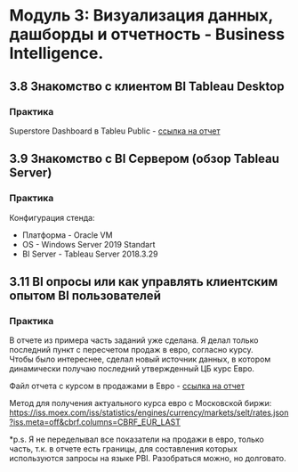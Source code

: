 # Модуль 3: Визуализация данных, дашборды и отчетность - Business Intelligence.
## 3.8 Знакомство с клиентом BI Tableau Desktop
### Практика
 Superstore Dashboard в Tableu Public - [ссылка на отчет](https://public.tableau.com/shared/BJY2H9J3X?:display_count=n&:origin=viz_share_link)
## 3.9 Знакомство с BI Сервером (обзор Tableau Server)
### Практика
Конфигурация стенда:
 - Платформа - Oracle VM
 - OS - Windows Server 2019 Standart
 - BI Server - Tableau Server 2018.3.29
## 3.11 BI опросы или как управлять клиентским опытом BI пользователей
### Практика
В отчете из примера часть заданий уже сделана. Я делал только последний пункт с пересчетом продаж в евро, согласно курсу.  
Чтобы было интереснее, сделал новый источник данных, в котором динамически получаю последний утвержденный ЦБ курс Евро.

Файл отчета с курсом в продажами в Евро - [ссылка на отчет](https://github.com/br1zz/DE-101/tree/main/Module03/files/DataLearn_EURO.pbix)

Метод для получения актуального курса евро с Московской биржи: https://iss.moex.com/iss/statistics/engines/currency/markets/selt/rates.json?iss.meta=off&cbrf.columns=CBRF_EUR_LAST

*p.s. Я не переделывал все показатели на продажи в евро, только часть, т.к. в отчете есть границы, для составления которых используются запросы на языке PBI. Разобраться можно, но долговато.